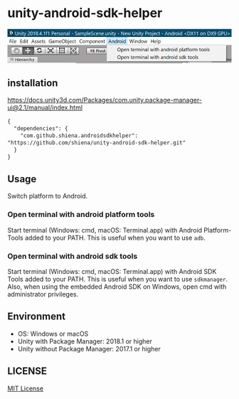 # unity-android-sdk-helper

![AndroidSDKHelper](Documentaition~/AndroidSDKHelper.png)

## installation

<https://docs.unity3d.com/Packages/com.unity.package-manager-ui@2.1/manual/index.html>

```
{
  "dependencies": {
    "com.github.shiena.androidsdkhelper": "https://github.com/shiena/unity-android-sdk-helper.git"
  }
}
```

## Usage

Switch platform to Android.

### Open terminal with android platform tools

Start terminal (Windows: cmd, macOS: Terminal.app) with Android Platform-Tools added to your PATH.
This is useful when you want to use `adb`.

### Open terminal with android sdk tools

Start terminal (Windows: cmd, macOS: Terminal.app) with Android SDK Tools added to your PATH.
This is useful when you want to use `sdkmanager`.
Also, when using the embedded Android SDK on Windows, open cmd with administrator privileges.

## Environment

* OS: Windows or macOS
* Unity with Package Manager: 2018.1 or higher
* Unity without Package Manager: 2017.1 or higher

## LICENSE

[MIT License](LICENSE)